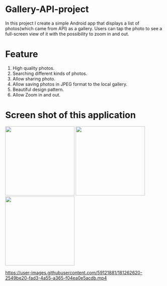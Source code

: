# Gallery-API-project
In this project I create a simple Android app that displays a list of photos(which came from API) as a 
gallery. Users can tap the photo to see a full-screen view of it with the possibility to zoom in and out.

# Feature
1. High quality photos.<br/>
2. Searching different kinds of photos.<br/>
3. Allow sharing photo.<br/>
4. Allow saving photos in JPEG format to the local gallery.<br/>
5. Beautiful design pattern.<br/>
6. Allow Zoom in and out.<br/>


# Screen shot of this application
<p float="left" >
<img src="https://user-images.githubusercontent.com/59121881/181260954-c8858b0b-636d-433a-a879-2962258e7979.jpg" width="220"/>
<img src="https://user-images.githubusercontent.com/59121881/181260978-cd7b9181-21d7-40e2-8f83-22d4407a817a.jpg" width="220"/>
<img src="https://user-images.githubusercontent.com/59121881/181260970-cbd3e790-776c-46f0-8bb1-17d9b7696540.jpg" width="220"/>
</p>

https://user-images.githubusercontent.com/59121881/181262620-2549be20-fad3-4a55-a365-f04ea0e5acdb.mp4


